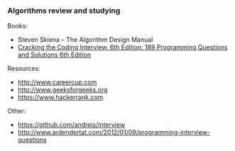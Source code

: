 ### Algorithms review and studying

Books:

* Steven Skiena – The Algorithm Design Manual
* [Cracking the Coding Interview, 6th Edition: 189 Programming Questions and Solutions 6th Edition](http://www.amazon.com/Cracking-Coding-Interview-6th-Programming/dp/0984782850/ref=sr_1_1?ie=UTF8&qid=1453409234&sr=8-1&keywords=cracking+the+coding+interview)

Resources:

* http://www.careercup.com
* http://www.geeksforgeeks.org
* https://www.hackerrank.com

Other:
* https://github.com/andreis/interview
* http://www.ardendertat.com/2012/01/09/programming-interview-questions
